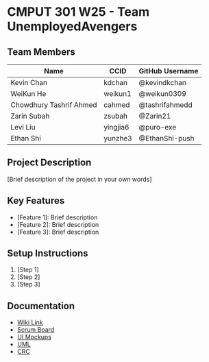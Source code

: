 # CMPUT 301 W25 - Team UnemployedAvengers

## Team Members

| Name        | CCID   | GitHub Username |
| ----------- | ------ | --------------- |
| Kevin Chan | kdchan | @kevindkchan     |
| WeiKun He | weikun1 | @weikun0309     |
| Chowdhury Tashrif Ahmed | cahmed | @tashrifahmedd     |
| Zarin Subah | zsubah | @Zarin21     |
| Levi Liu | yingjia6 | @puro-exe     |
| Ethan Shi | yunzhe3 | @EthanShi-push     |

## Project Description

[Brief description of the project in your own words]

## Key Features

- [Feature 1]: Brief description
- [Feature 2]: Brief description
- [Feature 3]: Brief description

## Setup Instructions

1. [Step 1]
2. [Step 2]
3. [Step 3]

## Documentation

- [Wiki Link](https://github.com/cmput301-w25/project-unemployedavengers/wiki)
- [Scrum Board](https://github.com/orgs/cmput301-w25/projects/63)
- [UI Mockups](https://github.com/cmput301-w25/project-unemployedavengers/wiki/March-31,-UI-Mockup)
- [UML](https://github.com/cmput301-w25/project-unemployedavengers/wiki/March-31-UML)
- [CRC](https://miro.com/app/board/uXjVLhdCAUQ=/)
